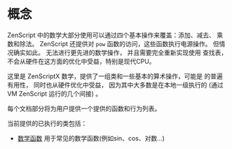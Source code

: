 # 概念

ZenScript 中的数学大部分使用可以通过四个基本操作来覆盖：添加、减去、 乘数和除法。 ZenScript 还提供对 `pow` 函数的访问，这些函数执行电源操作。 但情况确实如此。 无法进行更先进的数学操作， 并且需要完全重新实现使用 查找表，不会从硬件在这方面的优化中受益，特别是现代CPU。

这里是 ZenScriptX 数学，提供了一组类和一些基本的算术操作，可能是 的普遍有用性， 同时也从硬件优化中受益， 因为其中大多数是在本地一级执行的 (通过VM ZenScript 运行的几个间接) 。

每个文档部分将为用户提供一个提供的函数和行为列表。

当前提供的已执行的类包括：

- [数学函数](/Mods/Boson/Math/Math/) 用于常见的数学函数(例如sin、cos、对数...)
